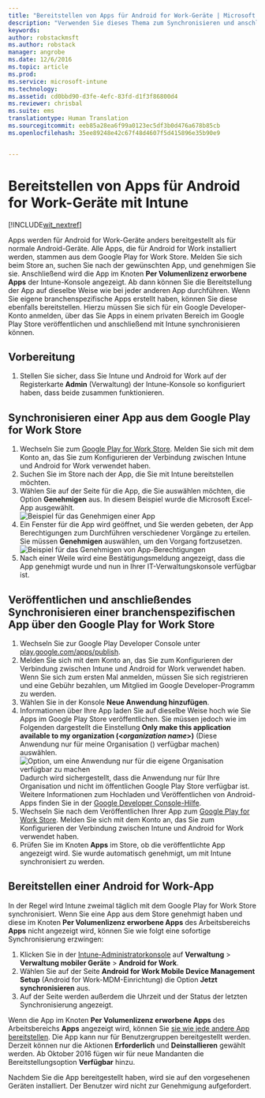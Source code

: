 ```yaml
---
title: "Bereitstellen von Apps für Android for Work-Geräte | Microsoft Intune"
description: "Verwenden Sie dieses Thema zum Synchronisieren und anschließenden Bereitstellen von Apps für Android for Work-Geräte über den Google Play for Work Store."
keywords: 
author: robstackmsft
ms.author: robstack
manager: angrobe
ms.date: 12/6/2016
ms.topic: article
ms.prod: 
ms.service: microsoft-intune
ms.technology: 
ms.assetid: cd0bbd90-d3fe-4efc-83fd-d1f3f86800d4
ms.reviewer: chrisbal
ms.suite: ems
translationtype: Human Translation
ms.sourcegitcommit: eeb85a28ea6f99a0123ec5df3b0d476a678b85cb
ms.openlocfilehash: 35ee89248e42c67f48d4607f5d415896e35b90e9


---
```


# <a name="how-to-deploy-apps-to-android-for-work-devices-with-intune"></a>Bereitstellen von Apps für Android for Work-Geräte mit Intune

[!INCLUDE[wit_nextref](../includes/afw_rollout_disclaimer.md)]

Apps werden für Android for Work-Geräte anders bereitgestellt als für normale Android-Geräte. Alle Apps, die für Android for Work installiert werden, stammen aus dem Google Play for Work Store. Melden Sie sich beim Store an, suchen Sie nach der gewünschten App, und genehmigen Sie sie.
Anschließend wird die App im Knoten **Per Volumenlizenz erworbene Apps** der Intune-Konsole angezeigt. Ab dann können Sie die Bereitstellung der App auf dieselbe Weise wie bei jeder anderen App durchführen.
Wenn Sie eigene branchenspezifische Apps erstellt haben, können Sie diese ebenfalls bereitstellen. Hierzu müssen Sie sich für ein Google Developer-Konto anmelden, über das Sie Apps in einem privaten Bereich im Google Play Store veröffentlichen und anschließend mit Intune synchronisieren können.

## <a name="before-you-start"></a>Vorbereitung

1. Stellen Sie sicher, dass Sie Intune und Android for Work auf der Registerkarte **Admin** (Verwaltung) der Intune-Konsole so konfiguriert haben, dass beide zusammen funktionieren.

## <a name="synchronize-an-app-from-the-google-play-for-work-store"></a>Synchronisieren einer App aus dem Google Play for Work Store


1. Wechseln Sie zum [Google Play for Work Store](https://play.google.com/work). Melden Sie sich mit dem Konto an, das Sie zum Konfigurieren der Verbindung zwischen Intune und Android for Work verwendet haben.
2. Suchen Sie im Store nach der App, die Sie mit Intune bereitstellen möchten.
3. Wählen Sie auf der Seite für die App, die Sie auswählen möchten, die Option **Genehmigen** aus. In diesem Beispiel wurde die Microsoft Excel-App ausgewählt.<br>
  ![Beispiel für das Genehmigen einer App](/intune/deploy-use/media/approve.png)
4. Ein Fenster für die App wird geöffnet, und Sie werden gebeten, der App Berechtigungen zum Durchführen verschiedener Vorgänge zu erteilen. Sie müssen **Genehmigen** auswählen, um den Vorgang fortzusetzen.<br>
  ![Beispiel für das Genehmigen von App-Berechtigungen](/intune/deploy-use/media/approve-app-permissions.png)
5. Nach einer Weile wird eine Bestätigungsmeldung angezeigt, dass die App genehmigt wurde und nun in Ihrer IT-Verwaltungskonsole verfügbar ist.

## <a name="publish-then-synchronize-a-line-of-business-app-from-the-google-play-for-work-store"></a>Veröffentlichen und anschließendes Synchronisieren einer branchenspezifischen App über den Google Play for Work Store

1. Wechseln Sie zur Google Play Developer Console unter [play.google.com/apps/publish](https://play.google.com/apps/publish).
2. Melden Sie sich mit dem Konto an, das Sie zum Konfigurieren der Verbindung zwischen Intune und Android for Work verwendet haben. Wenn Sie sich zum ersten Mal anmelden, müssen Sie sich registrieren und eine Gebühr bezahlen, um Mitglied im Google Developer-Programm zu werden.
3. Wählen Sie in der Konsole **Neue Anwendung hinzufügen**.
4. Informationen über Ihre App laden Sie auf dieselbe Weise hoch wie Sie Apps im Google Play Store veröffentlichen. Sie müssen jedoch wie im Folgenden dargestellt die Einstellung **Only make this application available to my organization (<*organization name*>)** (Diese Anwendung nur für meine Organisation (<Name der Organisation>) verfügbar machen) auswählen.<br>
  ![Option, um eine Anwendung nur für die eigene Organisation verfügbar zu machen](/intune/deploy-use/media/restrict.png)<br>
Dadurch wird sichergestellt, dass die Anwendung nur für Ihre Organisation und nicht im öffentlichen Google Play Store verfügbar ist.
Weitere Informationen zum Hochladen und Veröffentlichen von Android-Apps finden Sie in der [Google Developer Console-Hilfe](https://support.google.com/googleplay/android-developer/answer/113469).
5. Wechseln Sie nach dem Veröffentlichen Ihrer App zum [Google Play for Work Store](https://play.google.com/work). Melden Sie sich mit dem Konto an, das Sie zum Konfigurieren der Verbindung zwischen Intune und Android for Work verwendet haben.
6. Prüfen Sie im Knoten **Apps** im Store, ob die veröffentlichte App angezeigt wird. Sie wurde automatisch genehmigt, um mit Intune synchronisiert zu werden.

## <a name="deploy-an-android-for-work-app"></a>Bereitstellen einer Android for Work-App

In der Regel wird Intune zweimal täglich mit dem Google Play for Work Store synchronisiert. Wenn Sie eine App aus dem Store genehmigt haben und diese im Knoten **Per Volumenlizenz erworbene Apps** des Arbeitsbereichs **Apps** nicht angezeigt wird, können Sie wie folgt eine sofortige Synchronisierung erzwingen:

1. Klicken Sie in der [Intune-Administratorkonsole](https://manage.microsoft.com) auf **Verwaltung** > **Verwaltung mobiler Geräte** > **Android for Work**.
2. Wählen Sie auf der Seite **Android for Work Mobile Device Management Setup** (Android for Work-MDM-Einrichtung) die Option **Jetzt synchronisieren** aus.
3. Auf der Seite werden außerdem die Uhrzeit und der Status der letzten Synchronisierung angezeigt.

Wenn die App im Knoten **Per Volumenlizenz erworbene Apps** des Arbeitsbereichs **Apps** angezeigt wird, können Sie [sie wie jede andere App bereitstellen](deploy-apps-in-microsoft-intune.md). Die App kann nur für Benutzergruppen bereitgestellt werden. Derzeit können nur die Aktionen **Erforderlich** und **Deinstallieren** gewählt werden. Ab Oktober 2016 fügen wir für neue Mandanten die Bereitstellungsoption **Verfügbar** hinzu.

Nachdem Sie die App bereitgestellt haben, wird sie auf den vorgesehenen Geräten installiert. Der Benutzer wird nicht zur Genehmigung aufgefordert.



<!--HONumber=Dec16_HO2-->


